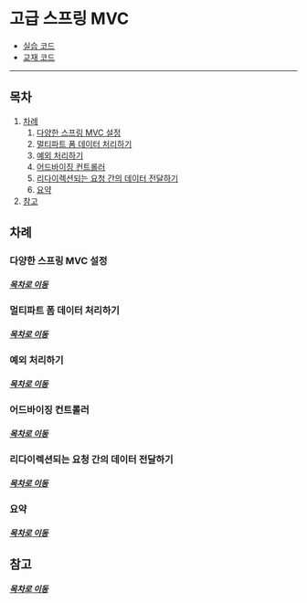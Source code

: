 고급 스프링 MVC
=====
* [실습 코드](https://github.com/nara1030/study_spring-in-action/tree/master/src/my/spring_in_action)
* [교재 코드](https://github.com/nara1030/study_spring-in-action/tree/master/src/sol/SpringiA4_SourceCode)
- - -
## 목차
1. [차례](#차례)
	1. [다양한 스프링 MVC 설정](#스프링-MVC-시작하기)
	2. [멀티파트 폼 데이터 처리하기](#멀티파트-폼-데이터-처리하기)
	3. [예외 처리하기](#예외-처리하기)
	4. [어드바이징 컨트롤러](#폼-처리하기)
	5. [리다이렉션되는 요청 간의 데이터 전달하기](#리다이렉션되는-요청-간의-데이터-전달하기)
	6. [요약](#요약)
2. [참고](#참고)

## 차례
### 다양한 스프링 MVC 설정


##### [목차로 이동](#목차)

### 멀티파트 폼 데이터 처리하기


##### [목차로 이동](#목차)

### 예외 처리하기


##### [목차로 이동](#목차)

### 어드바이징 컨트롤러


##### [목차로 이동](#목차)

### 리다이렉션되는 요청 간의 데이터 전달하기


##### [목차로 이동](#목차)

### 요약


##### [목차로 이동](#목차)

## 참고


##### [목차로 이동](#목차)